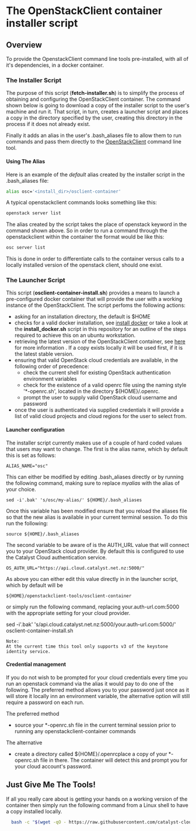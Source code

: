 # The OpenStackClient container installer script

## Overview
To provide the OpenstackClient command line tools pre-installed, with all of it's dependencies, in a docker container.

### The Installer Script
The purpose of this script (__fetch-installer.sh__) is to simplify the process of obtaining and configuring the OpenStackClient container. The command shown below is going to download a copy of the installer script to the user's machine and run it. That script, in turn, creates a launcher script and places a copy in the directory specified by the user, creating this directory in the process if it does not already exist.

Finally it adds an alias in the user's .bash_aliases file to allow them to run commands and pass them directly to the [OpenStackClient](https://docs.openstack.org/python-openstackclient/latest/) command line tool.

#### Using The Alias
Here is an example of the _default_ alias created by the installer script in the .bash_aliases file:

```bash
alias osc='<install_dir>/osclient-container'
```
A typical openstackclient commands looks something like this:

```bash
openstack server list
```

The alias created by the script takes the place of openstack keyword in the command shown above. So in order to run a command through the openstackclient within the container the format would be like this:

```bash
osc server list
```

This is done in order to differentiate calls to the container versus calls to a locally installed version of the openstack client, should one exist.

### The Launcher Script
This script (__osclient-container-install.sh__) provides a means to launch a pre-configured docker container that will provide the user with a working instance of the OpenStackClient. The script perfoms the following actions:

- asking for an installation directory, the default is $HOME
- checks for a valid docker installation, see [install docker](https://docs.docker.com/install/) or take a look at the __install_docker.sh__ script in this repository for an outline of the steps required to achieve this on an ubuntu workstation.
- retrieving the latest version of the OpenStackClient container, see [here](container-README.md) for more information . If a copy exists locally it will be used first, if it is the latest stable version.
- ensuring that valid OpenStack cloud credentials are available, in the following order of precedence:
  - check the current shell for existing OpenStack authentication environment variables
  - check for the existence of a valid openrc file using the naming style '*-openrc.sh', located in the directory ${HOME}/.openrc.
  - prompt the user to supply valid OpenStack cloud username and password
- once the user is authenticated via supplied credentials it will provide a list of valid cloud projects and cloud regions for the user to select from.

#### Launcher configuration

The installer script currently makes use of a couple of hard coded values that users may want to
change. The first is the alias name, which by default this is set as follows:

```
ALIAS_NAME="osc"
```
This can either be modified by editing .bash_aliases directly or by running the following command,
making sure to replace _myalias_ with the alias of your choice.

```
sed -i'.bak' 's/osc/my-alias/' ${HOME}/.bash_aliases
```

Once this variable has been modified ensure that you reload the aliases file so that the new alias
is available in your current terminal session. To do this run the following:

```
source ${HOME}/.bash_aliases
```

The second variable to be aware of is the AUTH_URL value that will connect you to your OpenStack
cloud provider. By default this is configured to use the Catalyst Cloud authentication service.

```
OS_AUTH_URL="https://api.cloud.catalyst.net.nz:5000/"
```

As above you can either edit this value directly in in the launcher script, which by default will
be  

```
${HOME}/openstackclient-tools/osclient-container
```

or simply run the following command, replacing your.auth-url.com:5000 with the appropriate setting
for your cloud provider.

sed -i'.bak' 's/api.cloud.catalyst.net.nz:5000/your.auth-url.com:5000/' osclient-container-install.sh

```
Note:
At the current time this tool only supports v3 of the keystone identity service.

```

#### Credential management

If you do not wish to be prompted for your cloud credentials every time you run an openstack
command via the alias it would pay to do one of the following. The preferred method allows you to
your password just once as it will store it locally inn an environment variable, the alternative
option will still require a password on each run.

The preferred method
- source your *-openrc.sh file in the current terminal session prior to running any openstackclient-container commands

The alternative
- create a directory called ${HOME}/.openrcplace a copy of your *-openrc.sh file in there. The container will detect this and prompt you for your cloud account's password.


## Just Give Me The Tools!
If all you really care about is getting your hands on a working version of the container then simply run the following command from a Linux shell to have a copy installed locally.

```bash
  bash -c "$(wget -qO - https://raw.githubusercontent.com/catalyst-cloud/openstackclient-container/master/fetch-installer.sh)"
```
